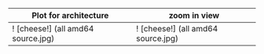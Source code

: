 | Plot for architecture  | zoom in view |
| ------------- | ------------- |
! [cheese!] (all amd64 source.jpg)| ! [cheese!] (all amd64 source.jpg)










